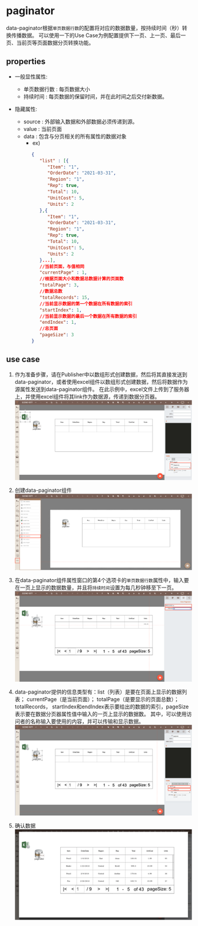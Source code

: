 # paginator
data-paginator根据`单页数据行数`的配置将对应的数据数量，按持续时间（秒）转换传播数据。
可以使用一下的Use Case为例配置提供下一页、上一页、最后一页、当前页等页面数据分页转换功能。

## properties
- 一般显性属性: 
  - 单页数据行数 : 每页数据大小
  - 持续时间 : 每页数据的保留时间，并在此时间之后交付新数据。

- 隐藏属性:
  -   source : 外部输入数据和外部数据必须传递到源。
  -   value : 当前页面
  -   data : 包含与分页相关的所有属性的数据对象
      -   ex)
         ```json
            {
               "list" : [{
                  "Item": "1",
                  "OrderDate": "2021-03-31",
                  "Region": "1",
                  "Rep": true,
                  "Total": 10,
                  "UnitCost": 5,
                  "Units": 2 
               },{
                  "Item": "1",
                  "OrderDate": "2021-03-31",
                  "Region": "1",
                  "Rep": true,
                  "Total": 10,
                  "UnitCost": 5,
                  "Units": 2 
               }...],
               //当前页面，与值相同
               "currentPage" : 1, 
               //根据页面大小和数据总数据计算的页面数
               "totalPage": 3, 
               //数据总数
               "totalRecords": 15, 
               //当前显示数据的第一个数据在所有数据的索引
               "startIndex": 1, 
               //当前显示数据的最后一个数据在所有数据的索引
               "endIndex": 1,
               //总页面
               "pageSize": 3
            }
         ```

## use case 
1. 作为准备步骤，请在Publisher中以数组形式创建数据，然后将其直接发送到data-paginator，或者使用excel组件以数组形式创建数据，然后将数据作为源属性发送到data-paginator组件。
   在此示例中，excel文件上传到了服务器上，并使用excel组件将其link作为数据源，传递到数据分页器。
   ![array 형식 데이터][data_paginator_1]

2. 创建data-paginator组件
   ![data paginator 컴포넌트 생성][data_paginator_2]

3. 在data-paginator组件属性窗口的第4个选项卡的`单页数据行数`属性中，输入要在一页上显示的数据数量，并且将`持续时间`设置为每几秒钟移至下一页。
   ![data paginator 속성 설정][data_paginator_3]

4. data-paginator提供的信息类型有：list（列表）是要在页面上显示的数据列表； currentPage（是当前页面）； totalPage（是要显示的页面总数）； totalRecords， startIndex和endIndex表示要给出的数据的索引，pageSize表示要在数据分页器属性值中输入的一页上显示的数据数。 其中，可以使用访问者的名称输入要使用的内容，并可以传输和显示数据。
   ![데이터 바인딩][data_paginator_4]

5. 确认数据
   ![data paginator 출력 확인][data_paginator_5]

[data_paginator_1]: ../images/data_paginator_1.png
[data_paginator_2]: ../images/data_paginator_2.png
[data_paginator_3]: ../images/data_paginator_3.png
[data_paginator_4]: ../images/data_paginator_4.png
[data_paginator_5]: ../images/data_paginator_5.png